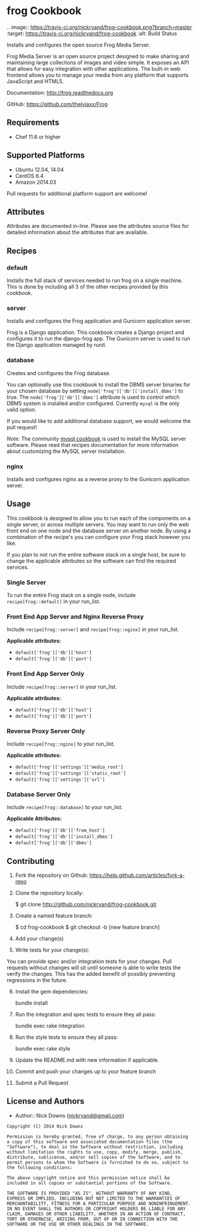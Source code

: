 frog Cookbook
=============
.. image:: https://travis-ci.org/nickryand/frog-cookbook.png?branch=master
   :target: https://travis-ci.org/nickryand/frog-cookbook
   :alt: Build Status

Installs and configures the open source Frog Media Server.

Frog Media Server is an open source project designed to make sharing and maintaining large collections of images and video simple. It exposes an API that allows for easy integration with other applications. The built-in web frontend allows you to manage your media from any platform that supports JavaScript and HTML5.

Documentation: <http://frog.readthedocs.org>

GitHub: <https://github.com/theiviaxx/Frog>

Requirements
------------

* Chef 11.6 or higher

Supported Platforms
-------------------

* Ubuntu 12.04, 14.04
* CentOS 6.4
* Amazon 2014.03

Pull requests for additional platform support are welcome!

Attributes
----------

Attributes are documented in-line. Please see the attributes source files for detailed information about the attributes that are available.

Recipes
-------

### default

Installs the full stack of services needed to run frog on a single machine. This is done by including all 3 of the other recipes provided by this cookbook.

### server

Installs and configures the Frog application and Gunicorn application server.

Frog is a Django application. This cookbook creates a Django project and configures it to run the django-frog app. The Gunicorn server is used to run the Django application managed by runit.

### database

Creates and configures the Frog database.

You can optionally use this cookbook to install the DBMS server binaries for your chosen database by setting `node['frog']['db']['install_dbms']` to true. The `node['frog']['db']['dbms']` attribute is used to control which DBMS system is installed and/or configured. Currently `mysql` is the only valid option.

If you would like to add additional database support, we would welcome the pull request!

*Note:* The community [mysql cookbook](https://github.com/opscode-cookbooks/mysql) is used to install the MySQL server software. Please read that recipes documentation for more information about customizing the MySQL server installation.

### nginx

Installs and configures nginx as a reverse proxy to the Gunicorn application server.

Usage
-----

This cookbook is designed to allow you to run each of the components on a single server, or across multiple servers. You may want to run only the web front end on one node and the database server on another node.  By using a combination of the recipe's you can configure your Frog stack however you like.

If you plan to not run the entire software stack on a single host, be sure to change the applicable attributes so the software can find the required services.

### Single Server

To run the entire Frog stack on a single node, include `recipe[frog::default]` in your run_list.

### Front End App Server and Nginx Reverse Proxy

Include `recipe[frog::server]` and `recipe[frog::nginx]` in your run_list.

**Applicable attributes:**

* `default['frog']['db']['host']`
* `default['frog']['db']['port']`

### Front End App Server Only

Include `recipe[frog::server]` in your run_list.

**Applicable attributes:**

* `default['frog']['db']['host']`
* `default['frog']['db']['port']`

### Reverse Proxy Server Only
Include `recipe[frog::nginx]` to your run_list.

**Applicable attributes:**

* `default['frog']['settings']['media_root']`
* `default['frog']['settings']['static_root']`
* `default['frog']['settings']['url']`

### Database Server Only

Include `recipe[frog::database]` to your run_list.

**Applicable Attributes:**

* `default['frog']['db']['from_host']`
* `default['frog']['db']['install_dbms']`
* `default['frog']['db']['dbms']`

Contributing
------------

1. Fork the repository on Github: <https://help.github.com/articles/fork-a-repo>
2. Clone the repository locally:

    $ git clone http://github.com/nickryand/frog-cookbook.git

3. Create a named feature branch:

    $ cd frog-cookbook
    $ git checkout -b [new feature branch]

4. Add your change(s)
5. Write tests for your change(s):

  You can provide spec and/or integration tests for your changes. Pull requests without changes will sit until someone is able to write tests the verify the changes. This has the added benefit of possibly preventing regressions in the future.

6. Install the gem dependencies:

    bundle install

7. Run the integration and spec tests to ensure they all pass:

    bundle exec rake integration

8. Run the style tests to ensure they all pass:

    bundle exec rake style

9. Update the README.md with new information if applicable.
10. Commit and push your changes up to your feature branch
11. Submit a Pull Request

License and Authors
-------------------
- Author:: Nick Downs (<nickryand@gmail.com>)

```text
Copyright (C) 2014 Nick Downs

Permission is hereby granted, free of charge, to any person obtaining a copy of this software and associated documentation files (the "Software"), to deal in the Software without restriction, including without limitation the rights to use, copy, modify, merge, publish, distribute, sublicense, and/or sell copies of the Software, and to permit persons to whom the Software is furnished to do so, subject to the following conditions:

The above copyright notice and this permission notice shall be included in all copies or substantial portions of the Software.

THE SOFTWARE IS PROVIDED "AS IS", WITHOUT WARRANTY OF ANY KIND, EXPRESS OR IMPLIED, INCLUDING BUT NOT LIMITED TO THE WARRANTIES OF MERCHANTABILITY, FITNESS FOR A PARTICULAR PURPOSE AND NONINFRINGEMENT. IN NO EVENT SHALL THE AUTHORS OR COPYRIGHT HOLDERS BE LIABLE FOR ANY CLAIM, DAMAGES OR OTHER LIABILITY, WHETHER IN AN ACTION OF CONTRACT, TORT OR OTHERWISE, ARISING FROM, OUT OF OR IN CONNECTION WITH THE SOFTWARE OR THE USE OR OTHER DEALINGS IN THE SOFTWARE.
```
